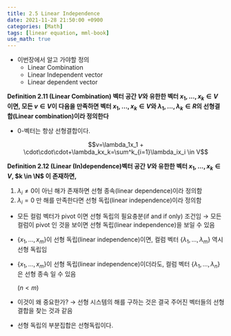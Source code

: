 ```yaml
---
title: 2.5 Linear Independence
date: 2021-11-28 21:50:00 +0900
categories: [Math]
tags: [linear equation, mml-book]
use_math: true
---
```


- 이번장에서 알고 가야할 정의
    - Linear Combination
    - Linear Independent vector
    - Linear dependent vector

**Definition 2.11 (Linear Combination) 벡터 공간 $V$와 유한한 벡터 $x_1,...,x_k \in V$ 이면, 모든 $v \in V$이 다음을 만족하면 벡터 $x_1,...,x_k \in V$와 $\lambda_1,...,\lambda_k \in R$의 선형결합(Linear combination)이라 정의한다**

- 0-벡터는 항상 선형결합이다.

$$v=\lambda_1x_1 + \cdot\cdot\cdot+\lambda_kx_k=\sum^k_{i=1}\lambda_ix_i \in V$$

**Definition  2.12 (Linear (In)dependence)벡터 공간 $V$와 유한한 벡터 $x_1,...,x_k \in V$, $k \in \N$ 이 존재하면,**

1. $\lambda_i \ne 0$이 아닌 해가 존재하면 선형 종속(linear dependence)이라 정의함
2. $\lambda_i = 0$ 만 해를 만족한다면 선형 독립(linear independence)이라 정의함

- 모든 컬럼 벡터가 pivot 이면 선형 독립의 필요충분(if and if only) 조건임 → 모든 컬럼이 pivot 인 것을 보이면 선형 독립(linear independence)을 보일 수 있음
- {$x_1,...,x_m$}이 선형 독립(linear independence)이면, 컬럼 벡터 {$\lambda_1,...,\lambda_m$} 역시 선형 독립임
- {$x_1,...,x_m$}이 선형 독립(linear independence)이더라도, 컬럼 벡터 {$\lambda_1,...,\lambda_n$} 은 선형 종속 일 수 있음
    
    ($n < m$)
    

- 이것이 왜 중요한가? → 선형 시스템의 해를 구하는 것은 결국 주어진 벡터들의 선형결합을 찾는 것과 같음
- 선형 독립의 부분집합은 선형독립이다.